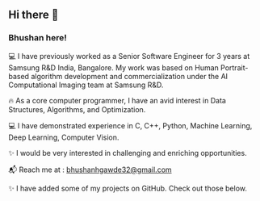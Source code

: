 ## Hi there 👋

### Bhushan here!

:computer: I have previously worked as a Senior Software Engineer for 3 years at Samsung R&D India, Bangalore. My work was based on Human Portrait-based algorithm development and          commercialization under the AI Computational Imaging team at Samsung R&D.

:fire: As a core computer programmer, I have an avid interest in Data Structures, Algorithms, and Optimization.

:computer: I have demonstrated experience in C, C++, Python, Machine Learning, Deep Learning, Computer Vision. 

:sparkles: I would be very interested in challenging and enriching opportunities.

:mailbox_with_mail: Reach me at : bhushanhgawde32@gmail.com

:sparkles: I have added some of my projects on GitHub. Check out those below.

<!--
**bhushangawde/bhushangawde** is a ✨ _special_ ✨ repository because its `README.md` (this file) appears on your GitHub profile.

Here are some ideas to get you started:

- 🔭 I’m currently working on ...
- 🌱 I’m currently learning ...
- 👯 I’m looking to collaborate on ...
- 🤔 I’m looking for help with ...
- 💬 Ask me about ...
- 📫 How to reach me: ...
- 😄 Pronouns: ...
- ⚡ Fun fact: ...
-->
